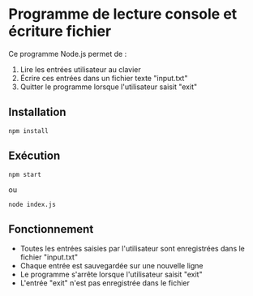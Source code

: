 # Programme de lecture console et écriture fichier

Ce programme Node.js permet de :
1. Lire les entrées utilisateur au clavier
2. Écrire ces entrées dans un fichier texte "input.txt"
3. Quitter le programme lorsque l'utilisateur saisit "exit"

## Installation

```
npm install
```

## Exécution

```
npm start
```

ou

```
node index.js
```

## Fonctionnement
- Toutes les entrées saisies par l'utilisateur sont enregistrées dans le fichier "input.txt"
- Chaque entrée est sauvegardée sur une nouvelle ligne
- Le programme s'arrête lorsque l'utilisateur saisit "exit"
- L'entrée "exit" n'est pas enregistrée dans le fichier 